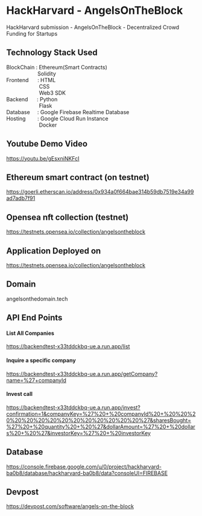 # HackHarvard - AngelsOnTheBlock

HackHarvard submission - AngelsOnTheBlock - Decentralized Crowd Funding for Startups 

## Technology Stack Used

BlockChain : Ethereum(Smart Contracts) \
&nbsp;&nbsp;&nbsp;&nbsp;&nbsp;&nbsp;&nbsp;&nbsp;&nbsp;&nbsp;&nbsp;&nbsp;&nbsp;&nbsp;&nbsp;&nbsp;&nbsp;&nbsp;&nbsp;&nbsp; Solidity \
Frontend&nbsp;&nbsp;&nbsp;&nbsp;&nbsp;  : HTML \
&nbsp;&nbsp;&nbsp;&nbsp;&nbsp;&nbsp;&nbsp;&nbsp;&nbsp;&nbsp;&nbsp;&nbsp;&nbsp;&nbsp;&nbsp;&nbsp;&nbsp;&nbsp;&nbsp;&nbsp;&nbsp;&nbsp;CSS \
&nbsp;&nbsp;&nbsp;&nbsp;&nbsp;&nbsp;&nbsp;&nbsp;&nbsp;&nbsp;&nbsp;&nbsp;&nbsp;&nbsp;&nbsp;&nbsp;&nbsp;&nbsp;&nbsp;&nbsp;&nbsp;&nbsp;Web3 SDK \
Backend&nbsp;&nbsp;&nbsp;&nbsp;&nbsp;  : Python \
&nbsp;&nbsp;&nbsp;&nbsp;&nbsp;&nbsp;&nbsp;&nbsp;&nbsp;&nbsp;&nbsp;&nbsp;&nbsp;&nbsp;&nbsp;&nbsp;&nbsp;&nbsp;&nbsp;&nbsp;&nbsp;&nbsp;Flask \
Database&nbsp;&nbsp;&nbsp;&nbsp;  : Google Firebase Realtime Database \
Hosting&nbsp;&nbsp;&nbsp;&nbsp;&nbsp;&nbsp;&nbsp;   : Google Cloud Run Instance \
&nbsp;&nbsp;&nbsp;&nbsp;&nbsp;&nbsp;&nbsp;&nbsp;&nbsp;&nbsp;&nbsp;&nbsp;&nbsp;&nbsp;&nbsp;&nbsp;&nbsp;&nbsp;&nbsp;&nbsp;&nbsp;&nbsp;Docker

## Youtube Demo Video

https://youtu.be/gEsxniNKFcI

## Ethereum smart contract (on testnet)

https://goerli.etherscan.io/address/0x934a0f664bae314b59db7519e34a99ad7adb7f91

## Opensea nft collection (testnet)

https://testnets.opensea.io/collection/angelsontheblock

## Application Deployed on

https://testnets.opensea.io/collection/angelsontheblock

## Domain

angelsonthedomain.tech

## API End Points

#### List All Companies 

https://backendtest-x33tddckbq-ue.a.run.app/list

#### Inquire a specific company

https://backendtest-x33tddckbq-ue.a.run.app/getCompany?name=%27+companyId

#### Invest call

https://backendtest-x33tddckbq-ue.a.run.app/invest?confirmation=1&companyKey=%27%20+%20companyId%20+%20%20%20%20%20%20%20%20%20%20%20%20%20%20%27&sharesBought=%27%20+%20quantity%20+%20%27&dollarAmount=%27%20+%20dollars%20+%20%27&investorKey=%27%20+%20investorKey

## Database

https://console.firebase.google.com/u/0/project/hackharvard-ba0b8/database/hackharvard-ba0b8/data?consoleUI=FIREBASE

## Devpost

https://devpost.com/software/angels-on-the-block
